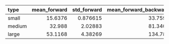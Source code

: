 | type   |   mean_forward |   std_forward |   mean_forward_backward |   std_forward_backward |
|:-------|---------------:|--------------:|------------------------:|-----------------------:|
| small  |        15.6376 |      0.876615 |                 33.7596 |                1.01048 |
| medium |        32.988  |      2.02883  |                 81.3401 |                5.62557 |
| large  |        53.1168 |      4.38269  |                134.786  |                2.94827 |